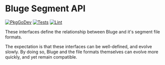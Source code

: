 # Bluge Segment API

[![PkgGoDev](https://pkg.go.dev/badge/github.com/blugelabs/bluge_segment_api)](https://pkg.go.dev/github.com/blugelabs/bluge_segment_api)
[![Tests](https://github.com/blugelabs/bluge_segment_api/workflows/Tests/badge.svg?branch=master&event=push)](https://github.com/blugelabs/bluge_segment_api/actions?query=workflow%3ATests+event%3Apush+branch%3Amaster)
[![Lint](https://github.com/blugelabs/bluge_segment_api/workflows/Lint/badge.svg?branch=master&event=push)](https://github.com/blugelabs/bluge_segment_api/actions?query=workflow%3ALint+event%3Apush+branch%3Amaster)

These interfaces define the relationship between Bluge and it's segment file formats.

The expectation is that these interfaces can be well-defined, and evolve slowly.  By doing so, Bluge and the file formats themselves can evolve more quickly, and yet remain compatible. 